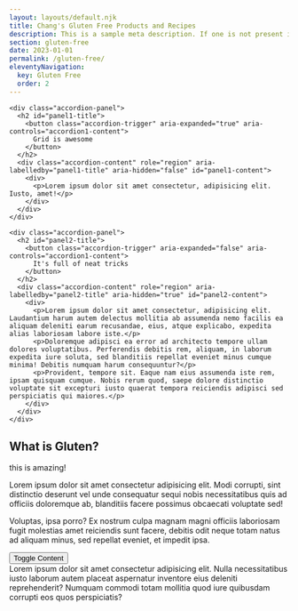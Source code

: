 ```yaml
---
layout: layouts/default.njk
title: Chang's Gluten Free Products and Recipes
description: This is a sample meta description. If one is not present in your page/post's front matter, the default metadata.description will be used instead.
section: gluten-free
date: 2023-01-01
permalink: /gluten-free/
eleventyNavigation:
  key: Gluten Free
  order: 2
---
```




 <div id="search"></div>
          <div id="hits"></div>
          <div id="pagination"></div>
 

  <div class="accordion">

    <div class="accordion-panel">
      <h2 id="panel1-title">
        <button class="accordion-trigger" aria-expanded="true" aria-controls="accordion1-content">
          Grid is awesome
        </button>
      </h2>
      <div class="accordion-content" role="region" aria-labelledby="panel1-title" aria-hidden="false" id="panel1-content">
        <div>
          <p>Lorem ipsum dolor sit amet consectetur, adipisicing elit. Iusto, amet!</p>
        </div>
      </div>
    </div>

    <div class="accordion-panel">
      <h2 id="panel2-title">
        <button class="accordion-trigger" aria-expanded="false" aria-controls="accordion1-content">
          It's full of neat tricks
        </button>
      </h2>
      <div class="accordion-content" role="region" aria-labelledby="panel2-title" aria-hidden="true" id="panel2-content">
        <div>
          <p>Lorem ipsum dolor sit amet consectetur, adipisicing elit. Laudantium harum autem delectus mollitia ab assumenda nemo facilis ea aliquam deleniti earum recusandae, eius, atque explicabo, expedita alias laboriosam labore iste.</p>
          <p>Doloremque adipisci ea error ad architecto tempore ullam dolores voluptatibus. Perferendis debitis rem, aliquam, in laborum expedita iure soluta, sed blanditiis repellat eveniet minus cumque minima! Debitis numquam harum consequuntur?</p>
          <p>Provident, tempore sit. Eaque nam eius assumenda iste rem, ipsam quisquam cumque. Nobis rerum quod, saepe dolore distinctio voluptate sit excepturi iusto quaerat tempora reiciendis adipisci sed perspiciatis qui maiores.</p>
        </div>
      </div>
    </div>

</div>

<div class="quick-example">
<h2>What is Gluten?</h2>
  <div>
    this is amazing!
  </div>
</div>

<div class="quick-example">
  <div>
    <p>Lorem ipsum dolor sit amet consectetur adipisicing elit. Modi corrupti, sint distinctio deserunt vel unde consequatur sequi nobis necessitatibus quis ad officiis doloremque ab, blanditiis facere possimus obcaecati voluptate sed!</p>
    <p>Voluptas, ipsa porro? Ex nostrum culpa magnam magni officiis laboriosam fugit molestias amet reiciendis sunt facere, debitis odit neque totam natus ad aliquam minus, sed repellat eveniet, et impedit ipsa.</p>
  </div>
</div>



<button id="toggle">
    Toggle Content
</button>

<div id="content">
    <div class="inside"> Lorem ipsum dolor sit amet consectetur adipisicing elit. Nulla necessitatibus iusto laborum autem placeat aspernatur inventore eius deleniti reprehenderit? Numquam commodi totam mollitia quod iure quibusdam corrupti eos quos perspiciatis?</div>
</div>

